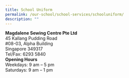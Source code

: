 ```yaml
---
title: School Uniform
permalink: /our-school/school-services/schooluniform/
description: ""
---
```

<b>Magdalene Sewing Centre Pte Ltd</b>  
45 Kallang Pudding Road  
#08-03, Alpha Building  
Singapore 349317  <br>
Tel/Fax: 6293 5840  <br>
<b>Opening Hours  </b><br>
Weekdays: 9 am – 5 pm  
Saturdays: 9 am – 1 pm